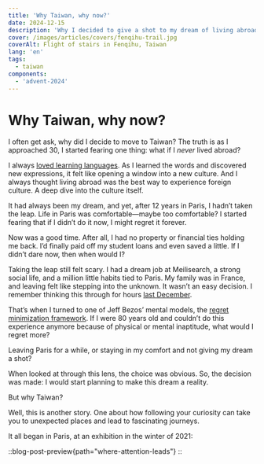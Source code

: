 ```yaml
---
title: 'Why Taiwan, why now?'
date: 2024-12-15
description: 'Why I decided to give a shot to my dream of living abroad.'
cover: /images/articles/covers/fenqihu-trail.jpg
coverAlt: Flight of stairs in Fenqihu, Taiwan
lang: 'en'
tags:
  - taiwan
components:
  - 'advent-2024'
---
```


# Why Taiwan, why now?

I often get ask, why did I decide to move to Taiwan? The truth is as I approached 30, I started fearing one thing: what if I _never_ lived abroad?

I always [loved learning languages](/blog/arrete-de-parler-franglais). As I learned the words and discovered new expressions, it felt like opening a window into a new culture. And I always thought living abroad was the best way to experience foreign culture. A deep dive into the culture itself.

It had always been my dream, and yet, after 12 years in Paris, I hadn’t taken the leap. Life in Paris was comfortable—maybe too comfortable? I started fearing that if I didn’t do it now, I might regret it forever.

Now was a good time. After all, I had no property or financial ties holding me back. I’d finally paid off my student loans and even saved a little. If I didn’t dare now, then when would I?

Taking the leap still felt scary. I had a dream job at Meilisearch, a strong social life, and a million little habits tied to Paris. My family was in France, and leaving felt like stepping into the unknown. It wasn’t an easy decision. I remember thinking this through for hours [last December](/blog/2023#december).

That’s when I turned to one of Jeff Bezos’ mental models, the [regret minimization framework](https://www.youtube.com/watch?v=jwG_qR6XmDQ). If I were 80 years old and couldn’t do this experience anymore because of physical or mental inaptitude, what would I regret more?

Leaving Paris for a while, or staying in my comfort and not giving my dream a shot?

When looked at through this lens, the choice was obvious. So, the decision was made: I would start planning to make this dream a reality.

But why Taiwan?

Well, this is another story. One about how following your curiosity can take you to unexpected places and lead to fascinating journeys.

It all began in Paris, at an exhibition in the winter of 2021:

::blog-post-preview{path="where-attention-leads"}
::
